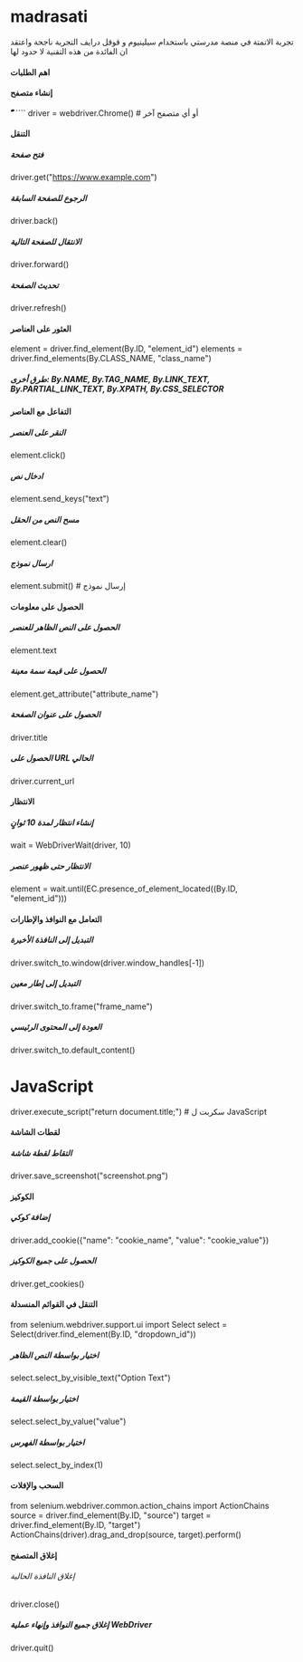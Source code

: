 # madrasati
تجربة الاتمتة في منصة مدرستي باستخدام سيلينيوم و قوقل درايف
التجربة ناجحة واعتقد ان الفائدة من هذه التقنية لا حدود لها 




#### اهم الطلبات 

#### إنشاء متصفح
ّّّّّّّّّّّّّّّّّّّّّ``````
driver = webdriver.Chrome()  # أو أي متصفح آخر

#### التنقل
##### فتح صفحة
driver.get("https://www.example.com")  
##### الرجوع للصفحة السابقة
driver.back()  
##### الانتقال للصفحة التالية
driver.forward()  
##### تحديث الصفحة
driver.refresh() 



#### العثور على العناصر
element = driver.find_element(By.ID, "element_id")
elements = driver.find_elements(By.CLASS_NAME, "class_name")
##### طرق أخرى: By.NAME, By.TAG_NAME, By.LINK_TEXT, By.PARTIAL_LINK_TEXT, By.XPATH, By.CSS_SELECTOR

#### التفاعل مع العناصر
##### النقر على العنصر
element.click()
##### ادخال نص
element.send_keys("text")  
##### مسح النص من الحقل
element.clear()  
##### ارسال نموذج
element.submit()  # إرسال نموذج

#### الحصول على معلومات
#####  الحصول على النص الظاهر للعنصر
element.text  
#####  الحصول على قيمة سمة معينة
element.get_attribute("attribute_name")  
#####  الحصول على عنوان الصفحة
driver.title  
##### الحصول على URL الحالي
driver.current_url  

#### الانتظار
#####   إنشاء انتظار لمدة 10 ثوانٍ
wait = WebDriverWait(driver, 10)  
##### الانتظار حتى ظهور عنصر
element = wait.until(EC.presence_of_element_located((By.ID, "element_id"))) 





#### التعامل مع النوافذ والإطارات

##### التبديل إلى النافذة الأخيرة
driver.switch_to.window(driver.window_handles[-1]) 

#####   التبديل إلى إطار معين
driver.switch_to.frame("frame_name") 
##### العودة إلى المحتوى الرئيسي

driver.switch_to.default_content()  



# JavaScript
driver.execute_script("return document.title;")  #   سكربت ل JavaScript

#### لقطات الشاشة

##### التقاط لقطة شاشة
driver.save_screenshot("screenshot.png") 


#### الكوكيز
#####  إضافة كوكي
driver.add_cookie({"name": "cookie_name", "value": "cookie_value"})  

##### الحصول على جميع الكوكيز
driver.get_cookies() 


#### التنقل في القوائم المنسدلة

from selenium.webdriver.support.ui import Select
select = Select(driver.find_element(By.ID, "dropdown_id"))

#####  اختيار بواسطة النص الظاهر

select.select_by_visible_text("Option Text")  

#####  اختيار بواسطة القيمة

select.select_by_value("value") 

##### اختيار بواسطة الفهرس

select.select_by_index(1)  

#### السحب والإفلات
from selenium.webdriver.common.action_chains import ActionChains
source = driver.find_element(By.ID, "source")
target = driver.find_element(By.ID, "target")
ActionChains(driver).drag_and_drop(source, target).perform()

#### إغلاق المتصفح


######   إغلاق النافذة الحالية
driver.close() 


##### إغلاق جميع النوافذ وإنهاء عملية WebDriver

driver.quit()  

